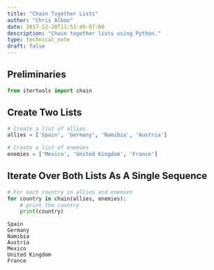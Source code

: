 ```yaml
---
title: "Chain Together Lists"
author: "Chris Albon"
date: 2017-12-20T11:53:49-07:00
description: "Chain together lists using Python."
type: technical_note
draft: false
---
```

## Preliminaries


```python
from itertools import chain
```

## Create Two Lists


```python
# Create a list of allies
allies = ['Spain', 'Germany', 'Namibia', 'Austria']

# Create a list of enemies
enemies = ['Mexico', 'United Kingdom', 'France']
```

## Iterate Over Both Lists As A Single Sequence


```python
# For each country in allies and enemies
for country in chain(allies, enemies):
    # print the country
    print(country)
```

    Spain
    Germany
    Namibia
    Austria
    Mexico
    United Kingdom
    France
    
